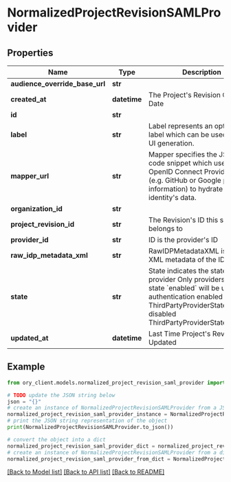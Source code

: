 # NormalizedProjectRevisionSAMLProvider


## Properties

Name | Type | Description | Notes
------------ | ------------- | ------------- | -------------
**audience_override_base_url** | **str** |  | [optional] 
**created_at** | **datetime** | The Project&#39;s Revision Creation Date | [optional] [readonly] 
**id** | **str** |  | [optional] 
**label** | **str** | Label represents an optional label which can be used in the UI generation. | [optional] 
**mapper_url** | **str** | Mapper specifies the JSONNet code snippet which uses the OpenID Connect Provider&#39;s data (e.g. GitHub or Google profile information) to hydrate the identity&#39;s data. | [optional] 
**organization_id** | **str** |  | [optional] 
**project_revision_id** | **str** | The Revision&#39;s ID this schema belongs to | [optional] 
**provider_id** | **str** | ID is the provider&#39;s ID | [optional] 
**raw_idp_metadata_xml** | **str** | RawIDPMetadataXML is the raw XML metadata of the IDP. | [optional] 
**state** | **str** | State indicates the state of the provider  Only providers with state &#x60;enabled&#x60; will be used for authentication enabled ThirdPartyProviderStateEnabled disabled ThirdPartyProviderStateDisabled | [optional] 
**updated_at** | **datetime** | Last Time Project&#39;s Revision was Updated | [optional] [readonly] 

## Example

```python
from ory_client.models.normalized_project_revision_saml_provider import NormalizedProjectRevisionSAMLProvider

# TODO update the JSON string below
json = "{}"
# create an instance of NormalizedProjectRevisionSAMLProvider from a JSON string
normalized_project_revision_saml_provider_instance = NormalizedProjectRevisionSAMLProvider.from_json(json)
# print the JSON string representation of the object
print(NormalizedProjectRevisionSAMLProvider.to_json())

# convert the object into a dict
normalized_project_revision_saml_provider_dict = normalized_project_revision_saml_provider_instance.to_dict()
# create an instance of NormalizedProjectRevisionSAMLProvider from a dict
normalized_project_revision_saml_provider_from_dict = NormalizedProjectRevisionSAMLProvider.from_dict(normalized_project_revision_saml_provider_dict)
```
[[Back to Model list]](../README.md#documentation-for-models) [[Back to API list]](../README.md#documentation-for-api-endpoints) [[Back to README]](../README.md)


